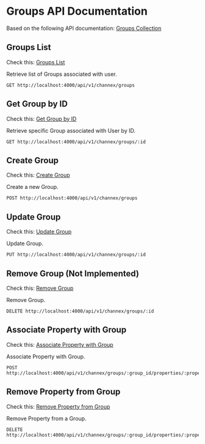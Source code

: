# Groups API Documentation

Based on the following API documentation: [Groups Collection](https://docs.channex.io/api-v.1-documentation/groups-collection)

## Groups List
Check this: [Groups List](https://docs.channex.io/api-v.1-documentation/groups-collection#groups-list)

Retrieve list of Groups associated with user.

```shell
GET http://localhost:4000/api/v1/channex/groups
```

## Get Group by ID
Check this: [Get Group by ID](https://docs.channex.io/api-v.1-documentation/groups-collection#get-group-by-id)

Retrieve specific Group associated with User by ID.
```shell
GET http://localhost:4000/api/v1/channex/groups/:id
```

## Create Group
Check this: [Create Group](https://docs.channex.io/api-v.1-documentation/groups-collection#create-group)

Create a new Group.
```shell
POST http://localhost:4000/api/v1/channex/groups
```

## Update Group
Check this: [Update Group](https://docs.channex.io/api-v.1-documentation/groups-collection#update-group)

Update Group.
```shell
PUT http://localhost:4000/api/v1/channex/groups/:id
```

## Remove Group (Not Implemented)
Check this: [Remove Group](https://docs.channex.io/api-v.1-documentation/groups-collection#remove-group)

Remove Group.
```shell
DELETE http://localhost:4000/api/v1/channex/groups/:id
```

## Associate Property with Group
Check this: [Associate Property with Group](https://docs.channex.io/api-v.1-documentation/groups-collection#associate-property-with-group)

Associate Property with Group.
```shell
POST http://localhost:4000/api/v1/channex/groups/:group_id/properties/:property_id
```

## Remove Property from Group
Check this: [Remove Property from Group](https://docs.channex.io/api-v.1-documentation/groups-collection#remove-property-from-group)

Remove Property from a Group.
```shell
DELETE http://localhost:4000/api/v1/channex/groups/:group_id/properties/:property_id
```